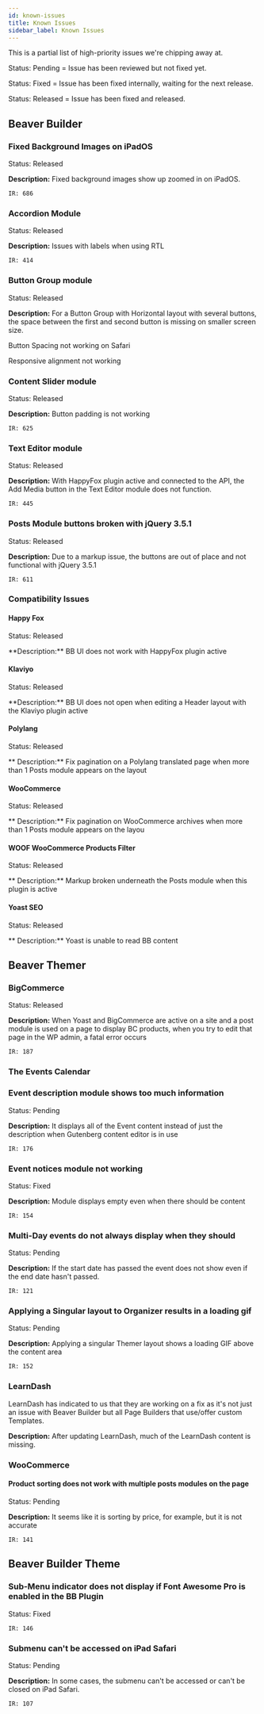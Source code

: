 ```yaml
---
id: known-issues
title: Known Issues
sidebar_label: Known Issues
---
```


This is a partial list of high-priority issues we're chipping away at.


<p><span class="badge badge--secondary">Status: Pending</span> = Issue has been reviewed but not fixed yet.</p>
<p><span class="badge badge--primary">Status: Fixed</span> = Issue has been fixed internally, waiting for the next release.</p>
<p><span class="badge badge--success">Status: Released</span> = Issue has been fixed and released.</p>

## Beaver Builder

### Fixed Background Images on iPadOS

<p><span class="badge badge--success">Status: Released</span></p>

**Description:** Fixed background images show up zoomed in on iPadOS.

`IR: 686`


### Accordion Module
<p><span class="badge badge--success">Status: Released</span></p>

**Description:** Issues with labels when using RTL

`IR: 414`

### Button Group module
<p><span class="badge badge--success">Status: Released</span></p>

**Description:** For a Button Group with Horizontal layout with several buttons, the space between the first and second button is missing on smaller screen size.

Button Spacing not working on Safari

Responsive alignment not working

### Content Slider module
<p><span class="badge badge--success">Status: Released</span></p>

**Description:** Button padding is not working

`IR: 625`

### Text Editor module

<p><span class="badge badge--success">Status: Released</span></p>

**Description:** With HappyFox plugin active and connected to the API, the Add Media button in the Text Editor module does not function.

`IR: 445`

### Posts Module buttons broken with jQuery 3.5.1
<p><span class="badge badge--success">Status: Released</span></p>

**Description:**  Due to a markup issue, the buttons are out of place and not functional with jQuery 3.5.1

`IR: 611`

### Compatibility Issues

#### Happy Fox
<p><span class="badge badge--success">Status: Released</span></p>
**Description:**  BB UI does not work with HappyFox plugin active

#### Klaviyo
<p><span class="badge badge--success">Status: Released</span></p>
**Description:**  BB UI does not open when editing a Header layout with the Klaviyo plugin active

#### Polylang
<p><span class="badge badge--success">Status: Released</span></p>
** Description:**  Fix pagination on a Polylang translated page when more than 1 Posts module appears on the layout

#### WooCommerce
<p><span class="badge badge--success">Status: Released</span></p>
** Description:**  Fix pagination on WooCommerce archives when more than 1 Posts module appears on the layou

#### WOOF WooCommerce Products Filter 
<p><span class="badge badge--success">Status: Released</span></p>
** Description:**  Markup broken underneath the Posts module when this plugin is active

#### Yoast SEO
<p><span class="badge badge--success">Status: Released</span></p>
** Description:**  Yoast is unable to read BB content


## Beaver Themer

### BigCommerce

<p><span class="badge badge--success">Status: Released</span></p>

**Description:** When Yoast and BigCommerce are active on a site and a post module is used on a page to display BC products, when you try to edit that page in the WP admin, a fatal error occurs

`IR: 187`

### The Events Calendar

### Event description module shows too much information
<p><span class="badge badge--secondary">Status: Pending</span></p>

**Description:** It displays all of the Event content instead of just the description when Gutenberg content editor is in use

`IR: 176`

### Event notices module not working

<p><span class="badge badge--primary">Status: Fixed</span></p>

**Description:** Module displays empty even when there should be content

`IR: 154`

### Multi-Day events do not always display when they should
<p><span class="badge badge--secondary">Status: Pending</span></p>

**Description:** If the start date has passed the event does not show even if the end date hasn't passed.

`IR: 121`

### Applying a Singular layout to Organizer results in a loading gif
<p><span class="badge badge--secondary">Status: Pending</span></p>

**Description:** Applying a singular Themer layout shows a loading GIF above the content area

`IR: 152`

### LearnDash

LearnDash has indicated to us that they are working on a fix as it's not just an issue with Beaver Builder but all Page Builders that use/offer custom Templates.  

**Description:** After updating LearnDash, much of the LearnDash content is missing.


### WooCommerce

#### Product sorting does not work with multiple posts modules on the page
<p><span class="badge badge--secondary">Status: Pending</span></p>

**Description:** It seems like it is sorting by price, for example, but it is not accurate

`IR: 141`

## Beaver Builder Theme

### Sub-Menu indicator does not display if Font Awesome Pro is enabled in the BB Plugin
<p><span class="badge badge--primary">Status: Fixed</span></p>

`IR: 146`


### Submenu can't be accessed on iPad Safari
<p><span class="badge badge--secondary">Status: Pending</span></p>

**Description:** In some cases, the submenu can't be accessed or can't be closed on iPad Safari.

`IR: 107`
